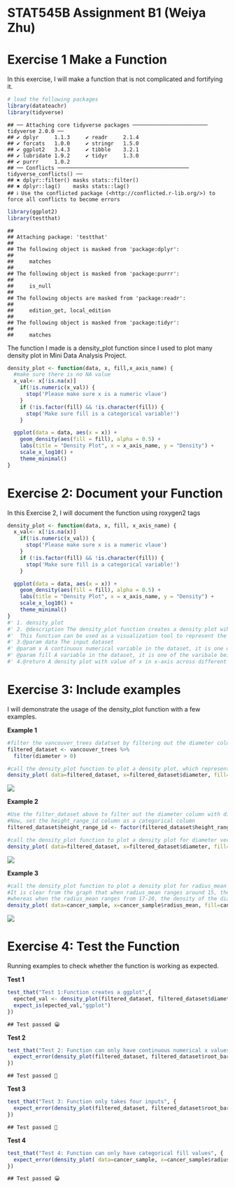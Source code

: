 STAT545B Assignment B1 (Weiya Zhu)
================

# Exercise 1 Make a Function

In this exercise, I will make a function that is not complicated and
fortifying it.

``` r
# load the following packages
library(datateachr)
library(tidyverse)
```

    ## ── Attaching core tidyverse packages ──────────────────────── tidyverse 2.0.0 ──
    ## ✔ dplyr     1.1.3     ✔ readr     2.1.4
    ## ✔ forcats   1.0.0     ✔ stringr   1.5.0
    ## ✔ ggplot2   3.4.3     ✔ tibble    3.2.1
    ## ✔ lubridate 1.9.2     ✔ tidyr     1.3.0
    ## ✔ purrr     1.0.2     
    ## ── Conflicts ────────────────────────────────────────── tidyverse_conflicts() ──
    ## ✖ dplyr::filter() masks stats::filter()
    ## ✖ dplyr::lag()    masks stats::lag()
    ## ℹ Use the conflicted package (<http://conflicted.r-lib.org/>) to force all conflicts to become errors

``` r
library(ggplot2)
library(testthat)
```

    ## 
    ## Attaching package: 'testthat'
    ## 
    ## The following object is masked from 'package:dplyr':
    ## 
    ##     matches
    ## 
    ## The following object is masked from 'package:purrr':
    ## 
    ##     is_null
    ## 
    ## The following objects are masked from 'package:readr':
    ## 
    ##     edition_get, local_edition
    ## 
    ## The following object is masked from 'package:tidyr':
    ## 
    ##     matches

The function I made is a density_plot function since I used to plot many
density plot in Mini Data Analysis Project.

``` r
density_plot <- function(data, x, fill,x_axis_name) {
  #make sure there is no NA value
  x_val<- x[!is.na(x)]
    if(!is.numeric(x_val)) {
      stop('Please make sure x is a numeric vlaue')
    }
    if (!is.factor(fill) && !is.character(fill)) {
      stop('Make sure fill is a categorical variable!')
    }

  ggplot(data = data, aes(x = x)) +
    geom_density(aes(fill = fill), alpha = 0.5) +
    labs(title = "Density Plot", x = x_axis_name, y = "Density") +
    scale_x_log10() +
    theme_minimal()
}
```

# Exercise 2: Document your Function

In this Exercise 2, I will document the function using roxygen2 tags

``` r
density_plot <- function(data, x, fill, x_axis_name) {
  x_val<- x[!is.na(x)]
    if(!is.numeric(x_val)) {
      stop('Please make sure x is a numeric vlaue')
    }
    if (!is.factor(fill) && !is.character(fill)) {
      stop('Make sure fill is a categorical variable!')
    }

  ggplot(data = data, aes(x = x)) +
    geom_density(aes(fill = fill), alpha = 0.5) +
    labs(title = "Density Plot", x = x_axis_name, y = "Density") +
    scale_x_log10() +
    theme_minimal()
}
#' 1. density_plot
#' 2. @description The density_plot function creates a density plot wiht alpha=0.5 based on the given inputs, dataset, x, and fill values, using ggplot2.
#'  This function can be used as a visualization tool to represent the distribution of a continuous numeric variable (x) across multiple fills.
#' 3.@param data The input dataset
#' @param x A continuous numerical variable in the dataset, it is one of the varibale being investigated
#' @param fill A variable in the dataset, it is one of the varibale being investigated
#' 4.@return A density plot with value of x in x-axis across different fills and denisity as the y-axis
```

# Exercise 3: Include examples

I will demonstrate the usage of the density_plot function with a few
examples.

**Example 1**

``` r
#filter the vancouver_trees datatset by filtering out the diameter column with diameter>0 to avoid the warning message
filtered_dataset <- vancouver_trees %>%
  filter(diameter > 0)

#call the density_plot function to plot a density plot, which represents the distribution of the tree diameter across different root_barrier. 
density_plot( data=filtered_dataset, x=filtered_dataset$diameter, fill=filtered_dataset$root_barrier, x_axis_name="Diameter")
```

![](AssignmentB1_Weiya_files/figure-gfm/unnamed-chunk-4-1.png)<!-- -->

**Example 2**

``` r
#Use the filter_dataset above to filter out the diameter column with diameter>0
#Now, set the height_range_id column as a categorical column 
filtered_dataset$height_range_id <- factor(filtered_dataset$height_range_id)

#call the density_plot function to plot a density plot for diameter versus height_range_id, where the different height_range_id are shown as fills
density_plot( data=filtered_dataset, x=filtered_dataset$diameter, fill=filtered_dataset$height_range_id, x_axis_name="Diameter")
```

![](AssignmentB1_Weiya_files/figure-gfm/unnamed-chunk-5-1.png)<!-- -->

**Example 3**

``` r
#call the density_plot function to plot a density plot for radius_mean versus the results of diagnosis. 
#It is clear from the graph that when radius_mean ranges around 15, the density of the diagnosis B is extremely high,
#whereas when the radius_mean ranges from 17-20, the density of the diagnosis M is very high.
density_plot( data=cancer_sample, x=cancer_sample$radius_mean, fill=cancer_sample$diagnosis, x_axis_name="radius_mean")
```

![](AssignmentB1_Weiya_files/figure-gfm/unnamed-chunk-6-1.png)<!-- -->

# Exercise 4: Test the Function

Running examples to check whether the function is working as expected.

**Test 1**

``` r
test_that("Test 1:Function creates a ggplot",{
  epected_val <- density_plot(filtered_dataset, filtered_dataset$diameter, filtered_dataset$root_barrier, x_axis_name="Diameter")
  expect_is(epected_val,"ggplot")
})
```

    ## Test passed 😀

**Test 2**

``` r
test_that("Test 2: Function can only have continuous numerical x values", {
  expect_error(density_plot(filtered_dataset, filtered_dataset$root_barrier, filtered_dataset$diameter, x_axis_name="Diameter"))
})
```

    ## Test passed 🥳

**Test 3**

``` r
test_that("Test 3: Function only takes four inputs", {
  expect_error(density_plot(filtered_dataset, filtered_dataset$root_barrier, filtered_dataset$diameter, filtered_dataset$height_range_id, x_axis_name="Diameter"))
})
```

    ## Test passed 🌈

**Test 4**

``` r
test_that("Test 4: Function can only have categorical fill values", {
  expect_error(density_plot( data=cancer_sample, x=cancer_sample$radius_mean, fill=cancer_sample$area_mean, x_axis_name="radius_mean"))
})
```

    ## Test passed 😀
